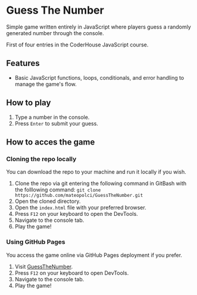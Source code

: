 # Guess The Number 

Simple game written entirely in JavaScript where players guess a randomly generated number through the console.

First of four entries in the CoderHouse JavaScript course.

## Features 

- Basic JavaScript functions, loops, conditionals, and error handling to manage the game's flow. 

## How to play 

1) Type a number in the console.
2) Press `Enter` to submit your guess.

## How to acces the game 

### Cloning the repo locally

You can download the repo to your machine and run it locally if you wish. 

1) Clone the repo via git entering the following command in GitBash with the folllowing command: `git clone https://github.com/mateopolci/GuessTheNumber.git`
2) Open the cloned directory.
3) Open the `index.html` file with your preferred browser.
4) Press `F12` on your keyboard to open the DevTools.
5) Navigate to the console tab.
6) Play the game!

### Using GitHub Pages 

You access the game online via GitHub Pages deployment if you prefer. 

1) Visit [GuessTheNumber](https://mateopolci.github.io/GuessTheNumber/).
2) Press `F12` on your keyboard to open DevTools.
3) Navigate to the console tab.
4) Play the game!